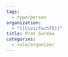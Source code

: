 ```yaml
---
tags:
  - type/person
organization:
  - "[[CivicTechTO]]"
title: Prat Sureka
categories:
  - role/organizer
---
```

